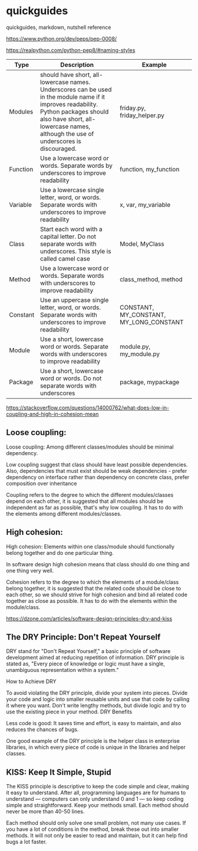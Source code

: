 # quickguides
quickguides, markdown, nutshell reference

https://www.python.org/dev/peps/pep-0008/

https://realpython.com/python-pep8/#naming-styles


| Type | Description | Example |
| ---- | ----------- | ------- |
| Modules | should have short, all-lowercase names. Underscores can be used in the module name if it improves readability. Python packages should also have short, all-lowercase names, although the use of underscores is discouraged. | friday.py, friday_helper.py |
| Function | Use a lowercase word or words. Separate words by underscores to improve readability | function, my_function |
| Variable | Use a lowercase single letter, word, or words. Separate words with underscores to improve readability | x, var, my_variable
| Class | Start each word with a capital letter. Do not separate words with underscores. This style is called camel case | Model, MyClass
| Method | Use a lowercase word or words. Separate words with underscores to improve readability | class_method, method
| Constant | Use an uppercase single letter, word, or words. Separate words with underscores to improve readability | CONSTANT, MY_CONSTANT, MY_LONG_CONSTANT
| Module | Use a short, lowercase word or words. Separate words with underscores to improve readability | module.py, my_module.py
| Package | Use a short, lowercase word or words. Do not separate words with underscores | package, mypackage


https://stackoverflow.com/questions/14000762/what-does-low-in-coupling-and-high-in-cohesion-mean

## Loose coupling:

Loose coupling: Among different classes/modules should be minimal dependency.

Low coupling suggest that class should have least possible dependencies. 
Also, dependencies that must exist should be weak dependencies - prefer dependency on interface rather than dependency on concrete class, 
prefer composition over inheritance 

Coupling refers to the degree to which the different modules/classes depend on each other, 
it is suggested that all modules should be independent as far as possible, that's why low coupling. 
It has to do with the elements among different modules/classes.

## High cohesion:

High cohesion: Elements within one class/module should functionally belong together and do one particular thing.

In software design high cohesion means that class should do one thing and one thing very well.

Cohesion refers to the degree to which the elements of a module/class belong together, 
it is suggested that the related code should be close to each other, 
so we should strive for high cohesion and bind all related code together as close as possible. 
It has to do with the elements within the module/class.

https://dzone.com/articles/software-design-principles-dry-and-kiss

## The DRY Principle: Don't Repeat Yourself

DRY stand for "Don't Repeat Yourself," a basic principle of software development aimed at reducing repetition of information. 
DRY principle is stated as, "Every piece of knowledge or logic must have a single, unambiguous representation within a system."

How to Achieve DRY

To avoid violating the DRY principle, divide your system into pieces. Divide your code and logic into smaller 
reusable units and use that code by calling it where you want. Don't write lengthy methods, but divide logic 
and try to use the existing piece in your method.
DRY Benefits

Less code is good: It saves time and effort, is easy to maintain, and also reduces the chances of bugs.

One good example of the DRY principle is the helper class in enterprise libraries, 
in which every piece of code is unique in the libraries and helper classes.

## KISS: Keep It Simple, Stupid

The KISS principle is descriptive to keep the code simple and clear, making it easy to understand. 
After all, programming languages are for humans to understand — computers can only understand 0 and 1 — 
so keep coding simple and straightforward. Keep your methods small. Each method should never be more than 40-50 lines.

Each method should only solve one small problem, not many use cases. If you have a lot of conditions in the method, 
break these out into smaller methods. It will not only be easier to read and maintain, but it can help find bugs a lot faster.